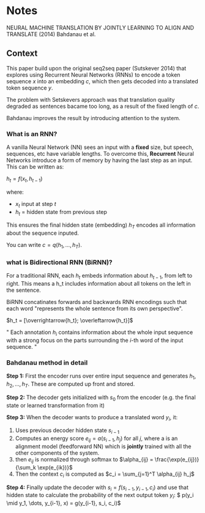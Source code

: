# Notes 
NEURAL MACHINE TRANSLATION BY JOINTLY LEARNING TO ALIGN AND TRANSLATE (2014) Bahdanau et al.

## Context
This paper build upon the original seq2seq paper (Sutskever 2014) that explores using Recurrent Neural Networks (RNNs) to encode a token sequence $x$ into an embedding $c$, which then gets decoded into a translated token sequence $y$. 

The problem with Setskevers approach was that translation quality degraded as sentences bacame too long, as a result of the fixed length of $c$. 

Bahdanau improves the result by introducing attention to the system.

### What is an RNN?
A vanilla Neural Network (NN) sees an input with a **fixed** size, but speech, sequences, etc have variable lengths. To overcome this, **Recurrent** Neural Networks introduce a form of memory by having the last step as an input. This can be written as:

$h_t = f(x_t, h_{t-1})$

where:
- $x_t$ input at step $t$
- $h_t$ = hidden state from previous step

This ensures the final hidden state (embedding) $h_T$ encodes all information about the sequence inputed. 

You can write $c = q({h_1, ..., h_T})$.


### what is Bidirectional RNN (BiRNN)?
For a traditional RNN, each $h_t$ embeds information about $h_{t-1}$, from left to right. This means a h_t includes information about all tokens on the left in the sentence. 

BiRNN concatinates forwards and backwards RNN encodings such that each word "represents the whole sentence from its own perspective".

$h_t = [\overrightarrow{h_t}; \overleftarrow{h_t}]$

" Each annotation $h_i$ contains information about the whole input sequence
with a strong focus on the parts surrounding the $i$-th word of the
input sequence. "

### Bahdanau method in detail
**Step 1:**
First the encoder runs over entire input sequence and generates $h_1, h_2, ..., h_T$. These are computed up front and stored. 

**Step 2:**
The decoder gets initialized with $s_0$ from the encoder (e.g. the final state or learned transformation from it)

**Step 3:**
When the decoder wants to produce a translated word $y_i$, it:
 1. Uses previous decoder hidden state $s_{i-1}$
 2. Computes an energy score $e_{ij} = a(s_{i-1}, h_j)$ for all $j$, where a is an alignment model (feedforward NN) which is **jointly** trained with all the other components of the system. 
 3. then $e_{ij}$ is normalized through softmax to $\alpha_{ij} = \frac{\exp(e_{ij})}{\sum_k \exp(e_{ik})}$
 4. Then the context $c_i$ is computed as $c_i = \sum_{j=1}^T \alpha_{ij} h_j$

**Step 4:**
Finally update the decoder with
$s_i = f(s_{i-1}, y_{i-1}, c_i)$
and use that hidden state to calculate the probability of the next output token $y_i$:
$ p(y_i \mid y_1, \dots, y_{i-1}, x) = g(y_{i-1}, s_i, c_i)$
